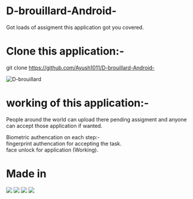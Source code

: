 # D-brouillard-Android-

Got loads of assigment this application got you covered.

# Clone this application:-
git clone https://github.com/Ayush1011/D-brouillard-Android-

![D-brouillard](https://firebasestorage.googleapis.com/v0/b/virtusa-58806.appspot.com/o/app.jpg?alt=media&token=4a5dc63f-954c-4700-97e0-9d1344cee850)



# working of this application:-
People around the world can upload there pending assigment and anyone can accept those application if wanted.   

Biometric authencation on each step:-  
fingerprint authencation for accepting the task.  
face unlock for application (Working).  

# Made in
![](https://img.shields.io/badge/Android-Kotlin-informational?style=flat&logo=<LOGO_NAME>&logoColor=white&color=2bbc8a) 
![](https://img.shields.io/badge/Database-Mongodb-informational?style=flat&logo=<LOGO_NAME>&logoColor=white&color=2bbc8a) 
![](https://img.shields.io/badge/Storage-Firebase-informational?style=flat&logo=<LOGO_NAME>&logoColor=white&color=2bbc8a) 
![](https://img.shields.io/badge/Backend-Expressjs-informational?style=flat&logo=<LOGO_NAME>&logoColor=white&color=2bbc8a)

